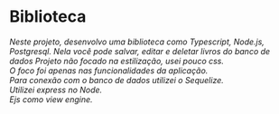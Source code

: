 # Biblioteca
*Neste projeto, desenvolvo uma biblioteca como Typescript, Node.js, Postgresql. Nela você pode salvar, editar e deletar livros do banco de dados*
*Projeto não focado na estilização, usei pouco css. <br>*
*O foco foi apenas nas funcionalidades da aplicação. <br>*
*Para conexão com o banco de dados utilizei o Sequelize. <br>*
*Utilizei express no Node. <br>*
*Ejs como view engine. <br>*
